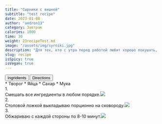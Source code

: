 ```yaml
---
title: "Сырники с вишней"
subtitle: "test recipe"
date: 2023-01-08
author: "andron13"
category: Завтрак
calories: 1000
time: 30
weight: 23recipeTest.md
image: "/assets/img/syrniki.jpg"
description: "Для тех, кто с утра перед работой любит хорошо покушать, посоветую быстрый способ приготовления домашних сырников"
slug: recipe
isSpicy: true
isVegan: true
---
```


<div class="recipe-buttons">
  <button class="inline-block text-red-800 active" id="ingridients_btn">Ingridients</button>
  <button class="inline-block" id="directions_btn">Directions</button>
</div>

<div id="ingridients" className="">
* <span class="checkmark"></span> Творог
* <span class="checkmark"></span> Яйца
* <span class="checkmark"></span> Сахар
* <span class="checkmark"></span> Мука
</div>

<div id="directions" className="hidden">
1. <div>Смешать все ингредиенты в любом порядке.<img src="/assets/img/recipeStep.jpeg"/></div>
2. <div>Столовой ложкой выкладываю порционно на сковороду.<img src="/assets/img/recipeStep.jpeg"/></div>
3. <div> Обжариваю с каждой стороны по 8-10 минут.<img src="/assets/img/recipeStep.jpeg"/></div>
</div>

